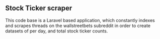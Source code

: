 ## Stock Ticker scraper

<p>This code base is a Laravel based application, which constantly indexes and scrapes threads on the wallstreetbets subreddit in order to create datasets of per day, and total stock ticker counts.</p>
